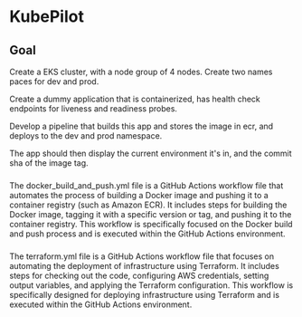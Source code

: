 # KubePilot

## Goal

Create a EKS cluster, with a node group of 4 nodes. Create two names paces for dev and prod.

Create a dummy application that is containerized, has health check endpoints for liveness and readiness probes.

Develop a pipeline that builds this app and stores the image in ecr, and deploys to the dev and prod namespace.

The app should then display the current environment it's in, and the commit sha of the image tag.


###
The docker_build_and_push.yml file is a GitHub Actions workflow file that automates the process of building a Docker image and pushing it to a container registry (such as Amazon ECR). It includes steps for building the Docker image, tagging it with a specific version or tag, and pushing it to the container registry. This workflow is specifically focused on the Docker build and push process and is executed within the GitHub Actions environment.

###
The terraform.yml file is a GitHub Actions workflow file that focuses on automating the deployment of infrastructure using Terraform. It includes steps for checking out the code, configuring AWS credentials, setting output variables, and applying the Terraform configuration. This workflow is specifically designed for deploying infrastructure using Terraform and is executed within the GitHub Actions environment.